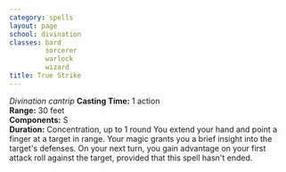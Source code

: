 ```yaml
---
category: spells
layout: page
school: divination
classes: bard
         sorcerer
         warlock
         wizard
title: True Strike 
---
```

_Divination cantrip_ 
**Casting Time:** 1 action    
**Range:** 30 feet    
**Components:** S    
**Duration:** Concentration, up to 1 round 
You extend your hand and point a finger at a target in range. Your magic grants you a brief insight into the target's defenses. On your next turn, you gain advantage on your first attack roll against the target, provided that this spell hasn't ended.
